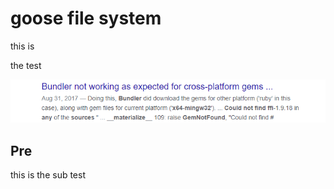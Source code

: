 # goose file system

this is 

the test

![1623291135628](../photo/1623291135628.png)

##  Pre

this is the sub test





